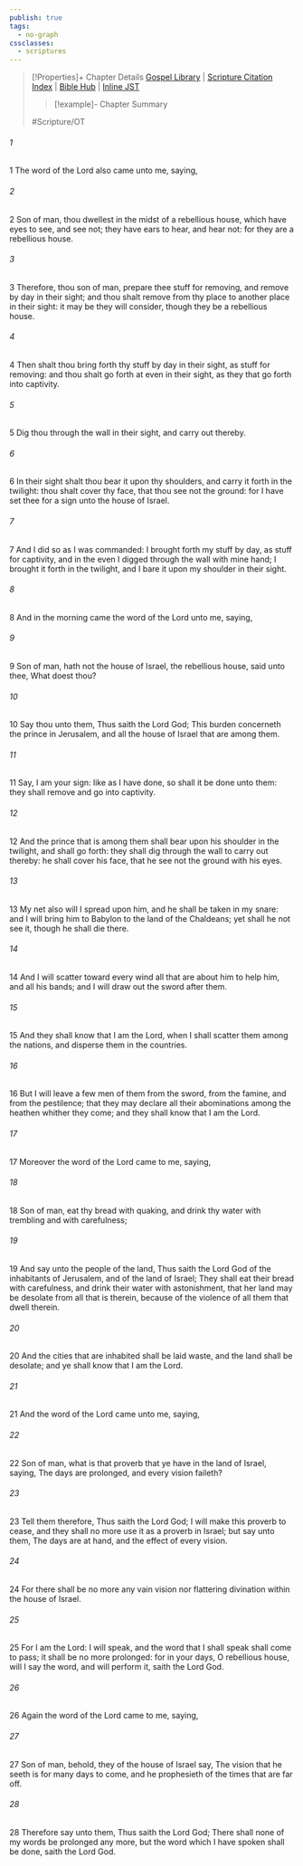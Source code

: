 ```yaml
---
publish: true
tags:
  - no-graph
cssclasses:
  - scriptures
---
```

>[!Properties]+ Chapter Details
>[Gospel Library](https://churchofjesuschrist.org/study/scriptures/ot/ezek/12?lang=eng)    |    [Scripture Citation Index](https://scriptures.byu.edu/#07e0c::c07e0c)    |    [Bible Hub](https://biblehub.com/ezekiel/12.htm)    |    [Inline JST](https://scripturetoolbox.com/html/ic/Ezekiel/12.html)
>>[!example]- Chapter Summary
>> 
> 
>
>#Scripture/OT
###### 1
1 The word of the Lord also came unto me, saying,
###### 2
2 Son of man, thou dwellest in the midst of a rebellious house, which have eyes to see, and see not; they have ears to hear, and hear not: for they are a rebellious house.
###### 3
3 Therefore, thou son of man, prepare thee stuff for removing, and remove by day in their sight; and thou shalt remove from thy place to another place in their sight: it may be they will consider, though they be a rebellious house.
###### 4
4 Then shalt thou bring forth thy stuff by day in their sight, as stuff for removing: and thou shalt go forth at even in their sight, as they that go forth into captivity.
###### 5
5 Dig thou through the wall in their sight, and carry out thereby.
###### 6
6 In their sight shalt thou bear it upon thy shoulders, and carry it forth in the twilight: thou shalt cover thy face, that thou see not the ground: for I have set thee for a sign unto the house of Israel.
###### 7
7 And I did so as I was commanded: I brought forth my stuff by day, as stuff for captivity, and in the even I digged through the wall with mine hand; I brought it forth in the twilight, and I bare it upon my shoulder in their sight.
###### 8
8 And in the morning came the word of the Lord unto me, saying,
###### 9
9 Son of man, hath not the house of Israel, the rebellious house, said unto thee, What doest thou?
###### 10
10 Say thou unto them, Thus saith the Lord God; This burden concerneth the prince in Jerusalem, and all the house of Israel that are among them.
###### 11
11 Say, I am your sign: like as I have done, so shall it be done unto them: they shall remove and go into captivity.
###### 12
12 And the prince that is among them shall bear upon his shoulder in the twilight, and shall go forth: they shall dig through the wall to carry out thereby: he shall cover his face, that he see not the ground with his eyes.
###### 13
13 My net also will I spread upon him, and he shall be taken in my snare: and I will bring him to Babylon to the land of the Chaldeans; yet shall he not see it, though he shall die there.
###### 14
14 And I will scatter toward every wind all that are about him to help him, and all his bands; and I will draw out the sword after them.
###### 15
15 And they shall know that I am the Lord, when I shall scatter them among the nations, and disperse them in the countries.
###### 16
16 But I will leave a few men of them from the sword, from the famine, and from the pestilence; that they may declare all their abominations among the heathen whither they come; and they shall know that I am the Lord.
###### 17
17 Moreover the word of the Lord came to me, saying,
###### 18
18 Son of man, eat thy bread with quaking, and drink thy water with trembling and with carefulness;
###### 19
19 And say unto the people of the land, Thus saith the Lord God of the inhabitants of Jerusalem, and of the land of Israel; They shall eat their bread with carefulness, and drink their water with astonishment, that her land may be desolate from all that is therein, because of the violence of all them that dwell therein.
###### 20
20 And the cities that are inhabited shall be laid waste, and the land shall be desolate; and ye shall know that I am the Lord.
###### 21
21 And the word of the Lord came unto me, saying,
###### 22
22 Son of man, what is that proverb that ye have in the land of Israel, saying, The days are prolonged, and every vision faileth?
###### 23
23 Tell them therefore, Thus saith the Lord God; I will make this proverb to cease, and they shall no more use it as a proverb in Israel; but say unto them, The days are at hand, and the effect of every vision.
###### 24
24 For there shall be no more any vain vision nor flattering divination within the house of Israel.
###### 25
25 For I am the Lord: I will speak, and the word that I shall speak shall come to pass; it shall be no more prolonged: for in your days, O rebellious house, will I say the word, and will perform it, saith the Lord God.
###### 26
26 Again the word of the Lord came to me, saying,
###### 27
27 Son of man, behold, they of the house of Israel say, The vision that he seeth is for many days to come, and he prophesieth of the times that are far off.
###### 28
28 Therefore say unto them, Thus saith the Lord God; There shall none of my words be prolonged any more, but the word which I have spoken shall be done, saith the Lord God.
